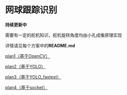 <!--
 * @Description: 网球跟踪识别
 * @Author: shadow221213
 * @Date: 2023-06-11 22:23:28
 * @LastEditTime: 2023-10-06 17:49:54
-->
# 网球跟踪识别

**持续更新中**

需要有一定的舵机知识，舵机旋转角度均由小孔成像原理实现

详情请见每个方案中的**README.md**


[plan1（基于OpenCV）](./plan1/README.md)

[plan2（基于YOLO）](./plan2/README.md)

[plan3（基于YOLO_fastest）](./plan3/README.md)

[plan4（基于socket）](./plan4/README.md)